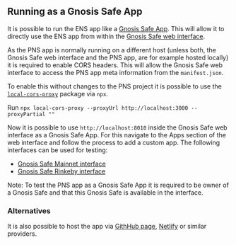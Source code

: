 ## Running as a Gnosis Safe App

It is possible to run the ENS app like a [Gnosis Safe App](https://docs.gnosis.io/safe/docs/sdks_safe_apps/). This will allow it to directly use the ENS app from within the [Gnosis Safe web interface](https://app.gnosis-safe.io).

As the PNS app is normally running on a different host (unless both, the Gnosis Safe web interface and the PNS app, are for example hosted locally) it is required to enable CORS headers. This will allow the Gnosis Safe web interface to access the PNS app meta information from the `manifest.json`.

To enable this without changes to the PNS project it is possible to use the [`local-cors-proxy`](https://www.npmjs.com/package/local-cors-proxy) package via `npx`.

Run `npx local-cors-proxy --proxyUrl http://localhost:3000 --proxyPartial ""`

Now it is possible to use `http://localhost:8010` inside the Gnosis Safe web interface as a Gnosis Safe App. For this navigate to the Apps section of the web interface and follow the process to add a custom app. The following interfaces can be used for testing:

- [Gnosis Safe Mainnet interface](https://app.gnosis-safe.io)
- [Gnosis Safe Rinkeby interface](https://rinkeby.gnosis-safe.io)

Note: To test the PNS app as a Gnosis Safe App it is required to be owner of a Gnosis Safe and that this Gnosis Safe is available in the interface.

### Alternatives

It is also possible to host the app via [GithHub page](https://pages.github.com/), [Netlify](https://www.netlify.com/) or similar providers.

